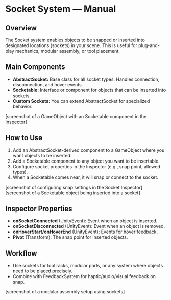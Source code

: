 # Socket System — Manual

## Overview
The Socket system enables objects to be snapped or inserted into designated locations (sockets) in your scene. This is useful for plug-and-play mechanics, modular assembly, or tool placement.

## Main Components
- **AbstractSocket:** Base class for all socket types. Handles connection, disconnection, and hover events.
- **Socketable:** Interface or component for objects that can be inserted into sockets.
- **Custom Sockets:** You can extend AbstractSocket for specialized behavior.

[screenshot of a GameObject with an Socketable component in the Inspector]

## How to Use
1. Add an AbstractSocket-derived component to a GameObject where you want objects to be inserted.
2. Add a Socketable component to any object you want to be insertable.
3. Configure socket properties in the Inspector (e.g., snap point, allowed types).
4. When a Socketable comes near, it will snap or connect to the socket.

[screenshot of configuring snap settings in the Socket Inspector]
[screenshot of a Socketable object being inserted into a socket]

## Inspector Properties
- **onSocketConnected** (UnityEvent<Socketable>): Event when an object is inserted.
- **onSocketDisconnected** (UnityEvent<Socketable>): Event when an object is removed.
- **onHoverStart/onHoverEnd** (UnityEvent<Socketable>): Events for hover feedback.
- **Pivot** (Transform): The snap point for inserted objects.

## Workflow
- Use sockets for tool racks, modular parts, or any system where objects need to be placed precisely.
- Combine with FeedbackSystem for haptic/audio/visual feedback on snap.

[screenshot of a modular assembly setup using sockets] 